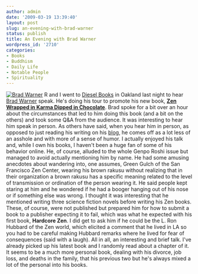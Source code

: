 ```yaml
---
author: admin
date: '2009-03-19 13:39:40'
layout: post
slug: an-evening-with-brad-warner
status: publish
title: An Evening with Brad Warner
wordpress_id: '2710'
categories:
- Books
- Buddhism
- Daily Life
- Notable People
- Spirituality
---
```


[![Brad
Warner](http://farm4.static.flickr.com/3636/3366505777_b6739c9f8e.jpg)](http://www.flickr.com/photos/albill/3366505777/ "Brad Warner")
R and I went to [Diesel
Books](http://diesel.booksense.com/NASApp/store/IndexJsp) in Oakland
last night to hear [Brad Warner](http://hardcorezen.blogspot.com/)
speak. He's doing his tour to promote his new book, **[Zen Wrapped in
Karma Dipped in
Chocolate](http://www.amazon.com/Zen-Wrapped-Karma-Dipped-Chocolate/dp/1577316541)**.
Brad spoke for a bit over an hour about the circumstances that led to
him doing this book (and a bit on the others) and took some Q&A from the
audience. It was interesting to hear him speak in person. As others have
said, when you hear him in person, as opposed to just reading his
writing on his [blog](http://hardcorezen.blogspot.com/), he comes off as
a lot less of an asshole and with more of a sense of humor. I actually
enjoyed his talk and, while I own his books, I haven't been a huge fan
of some of his behavior online. He, of course, alluded to the whole
Genpo Roshi issue but managed to avoid actually mentioning him by name.
He had some amusing anecdotes about wandering into, one assumes, Green
Gulch of the San Francisco Zen Center, wearing his brown rakusu without
realizing that in their organization a brown rakusu has a specific
meaning related to the level of transmission or ordination of the person
wearing it. He said people kept staring at him and he wondered if he had
a booger hanging out of his nose or if something else was wrong. I
thought it was interesting that he mentioned writing three science
fiction novels before writing his Zen books. These, of course, were not
published but prepared him for how to submit a book to a publisher
expecting it to fail, which was what he expected with his first book,
**Hardcore Zen**. I did get to ask him if he could be the L. Ron Hubbard
of the Zen world, which elicited a comment that he lived in LA so you
had to be careful making Hubbard remarks where he lived for fear of
consequences (said with a laugh). All in all, an interesting and brief
talk. I've already picked up his latest book and I randomly read about a
chapter of it. It seems to be a much more personal book, dealing with
his divorce, job loss, and deaths in the family, that his previous two
but he's always mixed a lot of the personal into his books.

